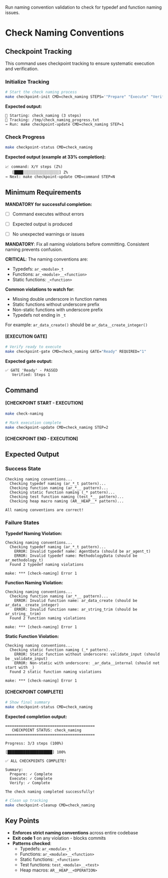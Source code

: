 Run naming convention validation to check for typedef and function naming issues.


# Check Naming Conventions
## Checkpoint Tracking

This command uses checkpoint tracking to ensure systematic execution and verification.

### Initialize Tracking
```bash
# Start the check naming process
make checkpoint-init CMD=check_naming STEPS='"Prepare" "Execute" "Verify"'
```

**Expected output:**
```
📍 Starting: check_naming (3 steps)
📁 Tracking: /tmp/check_naming_progress.txt
→ Run: make checkpoint-update CMD=check_naming STEP=1
```

### Check Progress
```bash
make checkpoint-status CMD=check_naming
```

**Expected output (example at 33% completion):**
```
📈 command: X/Y steps (Z%)
   [████░░░░░░░░░░░░░░░░] Z%
→ Next: make checkpoint-update CMD=command STEP=N
```

## Minimum Requirements

**MANDATORY for successful completion:**
- [ ] Command executes without errors
- [ ] Expected output is produced
- [ ] No unexpected warnings or issues




**MANDATORY**: Fix all naming violations before committing. Consistent naming prevents confusion.

**CRITICAL**: The naming conventions are:
- Typedefs: `ar_<module>_t`
- Functions: `ar_<module>__<function>`
- Static functions: `_<function>`

**Common violations to watch for**:
- Missing double underscore in function names
- Static functions without underscore prefix
- Non-static functions with underscore prefix
- Typedefs not ending in `_t`

For example: `ar_data_create()` should be `ar_data__create_integer()`

#### [EXECUTION GATE]
```bash
# Verify ready to execute
make checkpoint-gate CMD=check_naming GATE="Ready" REQUIRED="1"
```

**Expected gate output:**
```
✅ GATE 'Ready' - PASSED
   Verified: Steps 1
```

## Command

#### [CHECKPOINT START - EXECUTION]

```bash
make check-naming

# Mark execution complete
make checkpoint-update CMD=check_naming STEP=2
```


#### [CHECKPOINT END - EXECUTION]
## Expected Output

### Success State
```
Checking naming conventions...
  Checking typedef naming (ar_*_t pattern)...
  Checking function naming (ar_*__ pattern)...
  Checking static function naming (_* pattern)...
  Checking test function naming (test_*__ pattern)...
  Checking heap macro naming (AR__HEAP__* pattern)...

All naming conventions are correct!
```

### Failure States

**Typedef Naming Violation:**
```
Checking naming conventions...
  Checking typedef naming (ar_*_t pattern)...
    ERROR: Invalid typedef name: AgentData (should be ar_agent_t)
    ERROR: Invalid typedef name: MethodologyData (should be ar_methodology_t)
  Found 2 typedef naming violations

make: *** [check-naming] Error 1
```

**Function Naming Violation:**
```
Checking naming conventions...
  Checking function naming (ar_*__ pattern)...
    ERROR: Invalid function name: ar_data_create (should be ar_data__create_integer)
    ERROR: Invalid function name: ar_string_trim (should be ar_string__trim)
  Found 2 function naming violations

make: *** [check-naming] Error 1
```

**Static Function Violation:**
```
Checking naming conventions...
  Checking static function naming (_* pattern)...
    ERROR: Static function without underscore: validate_input (should be _validate_input)
    ERROR: Non-static with underscore: _ar_data__internal (should not start with _)
  Found 2 static function naming violations

make: *** [check-naming] Error 1
```


#### [CHECKPOINT COMPLETE]
```bash
# Show final summary
make checkpoint-status CMD=check_naming
```

**Expected completion output:**
```
========================================
   CHECKPOINT STATUS: check_naming
========================================

Progress: 3/3 steps (100%)

[████████████████████] 100%

✅ ALL CHECKPOINTS COMPLETE!

Summary:
  Prepare: ✓ Complete
  Execute: ✓ Complete  
  Verify: ✓ Complete

The check naming completed successfully!
```

```bash
# Clean up tracking
make checkpoint-cleanup CMD=check_naming
```

## Key Points

- **Enforces strict naming conventions** across entire codebase
- **Exit code 1** on any violation - blocks commits
- **Patterns checked**:
  - Typedefs: `ar_<module>_t`
  - Functions: `ar_<module>__<function>`
  - Static functions: `_<function>`
  - Test functions: `test_<module>__<test>`
  - Heap macros: `AR__HEAP__<OPERATION>`